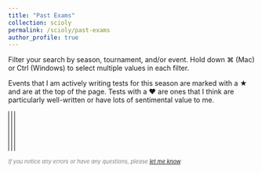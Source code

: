 ```yaml
---
title: "Past Exams"
collection: scioly
permalink: /scioly/past-exams
author_profile: true
---
```


Filter your search by season, tournament, and/or event. Hold down ⌘ (Mac) or Ctrl (Windows) to select multiple values in each filter.

Events that I am actively writing tests for this season are marked with a <span class="priority-star">★</span> and are at the top of the page. Tests with a <span class="favorite-heart">♥</span> are ones that I think are particularly well-written or have lots of sentimental value to me.

<select id="season-select" multiple size="5"></select>
<select id="tournament-select" multiple size="5"></select>
<select id="event-select" multiple size="5"></select>
<div id="exams-container"></div>
<script defer src="/assets/js/exams.js"></script>

<span style="font-size:0.8em; color:gray; display:block; margin: 8px 0;"><i>If you notice any errors or have any questions, please [let me know](mailto:adityashah108@gmail.com).</i></span>
